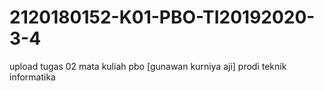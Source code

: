 # 2120180152-K01-PBO-TI20192020-3-4
upload tugas 02 mata kuliah pbo [gunawan kurniya aji] prodi teknik informatika
